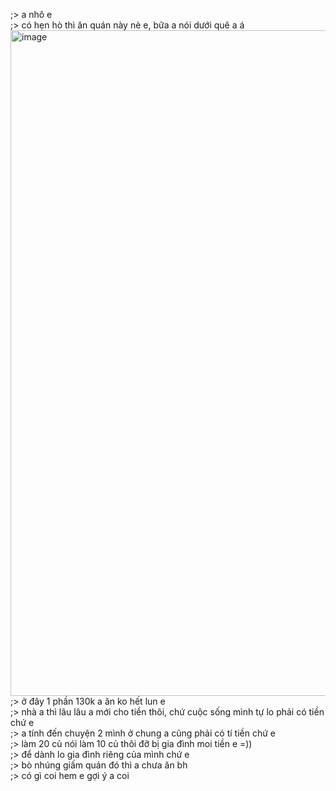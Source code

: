 ;> a nhô e<br>
;> có hẹn hò thì ăn quán này nè e, bữa a nói dưới quê a á<br>
<img width="1155" height="1065" alt="image" src="https://github.com/user-attachments/assets/b7db1611-1718-4951-a4b0-bed647a79f0d" /><br>
;> ở đây 1 phần 130k a ăn ko hết lun e<br>
;> nhà a thì lâu lâu a mới cho tiền thôi, chứ cuộc sống mình tự lo phải có tiền chứ e<br>
;> a tính đến chuyện 2 mình ở chung a cũng phải có tí tiền chứ e<br>
;> làm 20 củ nói làm 10 củ thôi đỡ bị gia đình moi tiền e =))<br>
;> để dành lo gia đình riêng của mình chứ e<br>
;> bò nhúng giấm quán đó thì a chưa ăn bh<br>
;> có gì coi hem e gợi ý a coi
